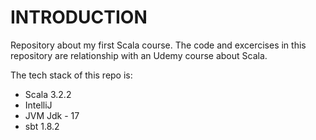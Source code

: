 # INTRODUCTION
Repository about my first Scala course.
The code and excercises in this repository are relationship with an Udemy course about Scala.

The tech stack of this repo is:
* Scala 3.2.2
* IntelliJ
* JVM Jdk - 17
* sbt 1.8.2